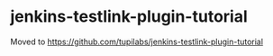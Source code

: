 # jenkins-testlink-plugin-tutorial

Moved to https://github.com/tupilabs/jenkins-testlink-plugin-tutorial
